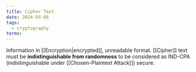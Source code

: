 ```yaml
---
title: Cipher Text
date: 2024-03-08
tags:
  - cryptography
terms:
---
```

Information in [[Encryption|encrypted]], unreadable format.
[[Cipher]] text must be **indistinguishable from randomness** to be considered as IND-CPA (indistinguishable under [[Chosen-Plaintext Attack]]) secure.